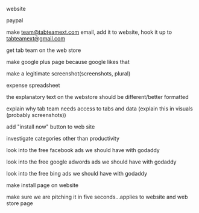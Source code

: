 website<br>

paypal<br>

make team@tabteamext.com email, add it to website, hook it up to tabteamext@gmail.com<br>

get tab team on the web store<br>

make google plus page because google likes that<br>

make a legitimate screenshot(screenshots, plural)<br>

expense spreadsheet<br>

the explanatory text on the webstore should be different/better formatted <br>

explain why tab team needs access to tabs and data (explain this in visuals (probably screenshots))<br>

add "install now" button to web site<br>

investigate categories other than productivity<br>

look into the free facebook ads we should have with godaddy<br>

look into the free google adwords ads we should have with godaddy<br>

look into the free bing ads we should have with godaddy<br>

make install page on website<br>

make sure we are pitching it in five seconds...applies to website and web store page<br>